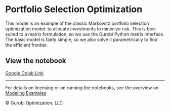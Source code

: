 # Portfolio Selection Optimization

This model is an example of the classic Markowitz portfolio selection optimization model: to allocate investments 
to minimize risk. This is best suited to a matrix formulation, so we use the Gurobi Python matrix interface. 
The basic model is fairly simple, so we also solve it parametrically to find the efficient frontier.


## View the notebook

[Google Colab Link](https://colab.research.google.com/github/Gurobi/modeling-examples/blob/master/portfolio_selection_optimization/portfolio_selection_optimization.ipynb)


----
For details on licensing or on running the notebooks, see the overview on [Modeling Examples](../)

© Gurobi Optimization, LLC